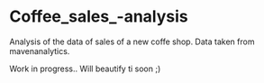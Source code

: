 # Coffee_sales_-analysis
Analysis of the data of sales of a new coffe shop.  Data taken from mavenanalytics.

Work in progress.. Will beautify ti soon ;)
